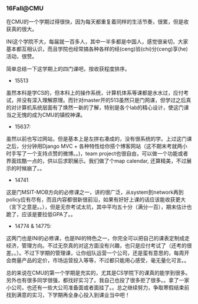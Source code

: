 ### 16Fall@CMU

在CMU的一个学期过得很快，因为每天都重复着同样的生活节奏，很累，但是收获真的很大。

INI这个学院不大，每届就一百多人，其中一半多都是中国人，感觉很亲切，大家基本都互相认识，而且学院也经常搞各种各样的经(ceng)验(chi)分(ceng)享(he)活动，很赞。

简单总结一下这学期上的四门课吧，按收获程度排序。

*	15513

虽然本科是学CS的，但本科上的操作系统，计算机体系等课都是水水过，应付考试，并没有深入理解原理。而针对master开的513虽然只是门网课，但学过之后真的对计算机系统层面有了焕然一新的了解，特别是各个lab的精心设计，使这门课当之无愧的成为CMU的镇校神课。

*	15637:

虽然以前也写过网站，但是基本上是左拼右凑成的，没有很系统的学。上过这门课之后，分分钟用Django MVC + 各种特性给你搭个博客网站（这不期末考就两小时手写了一个支持点赞的微博。。)，team project也很自由，可以做一个功能或者界面炫酷一点的，供以后求职展示。我们做了个map calendar, 还算精美，不过展示的时候崩了。。

*	14741

这是门MSIT-MOB方向的必修课之一，讲的很广泛，从system到network再到policy应有尽有，而且内容都很新很前沿，如果有好好上课的话应该能收获更大（言下之意是。。），但是无奈考试太坑，其中平均五十分（满分一百），期末估计也跪了，应该是要拉低GPA了。。

*	14774 & 14775:

这两门也是INI的必修课，也是INI的特色之一，你完全可以把自己的课表定制成走经济，管理方向。不过无奈真的对这方面没有兴趣，也只是应付考试了（还考的很差。。）。不过下学期的管理课，让你组队运营一个公司，还是蛮有意思的，每周开会商量产品的定价，市场运营投入等等，不过都只能用心感受，毫无量化可言。。

总的来说在CMU的第一个学期是充实的，尤其是CS学院下的课真的能学到很多。另外也有很多同学很强，都找好实习了。我自己也投了很多拒了很多。。拿了一家小公司，也还有一些大公司准备面或者面挂了。。总之继续努力，争取寒假结束前找到满意的实习，下学期再全身心投入到课业当中吧！